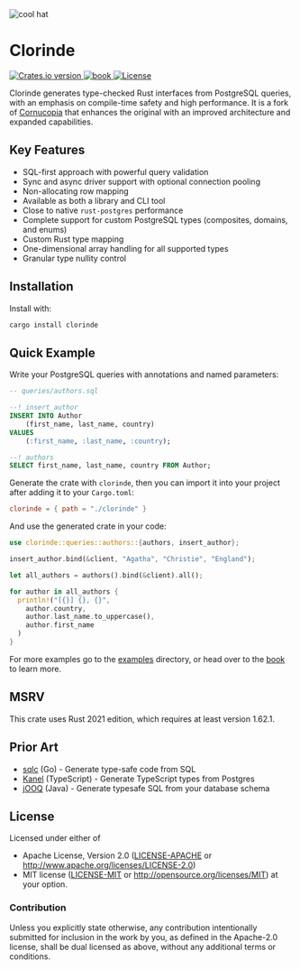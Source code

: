 <img src="https://raw.githubusercontent.com/halcyonnouveau/clorinde/refs/heads/main/docs/assets/clorinde_hat.png" alt="cool hat" style="max-width: 100%;">

# Clorinde

<a href="https://crates.io/crates/clorinde">
  <img src="https://img.shields.io/crates/v/clorinde.svg?style=flat-square"
  alt="Crates.io version" />
</a>

<a href="https://halcyonnouveau.github.io/clorinde/">
  <img src="https://img.shields.io/badge/book-latest-blue?logo=mdbook&style=flat-square" alt="book">
</a>

<a href="https://github.com/halcyonnouveau/clorinde#License">
  <img src="https://img.shields.io/badge/License-APACHE--2.0%2FMIT-blue?style=flat-square" alt="License">
</a>

Clorinde generates type-checked Rust interfaces from PostgreSQL queries, with an emphasis on compile-time safety and high performance. It is a fork of [Cornucopia](https://github.com/cornucopia-rs/cornucopia) that enhances the original with an improved architecture and expanded capabilities.

## Key Features

* SQL-first approach with powerful query validation
* Sync and async driver support with optional connection pooling
* Non-allocating row mapping
* Available as both a library and CLI tool
* Close to native `rust-postgres` performance
* Complete support for custom PostgreSQL types (composites, domains, and enums)
* Custom Rust type mapping
* One-dimensional array handling for all supported types
* Granular type nullity control

## Installation

Install with:

```bash
cargo install clorinde
```

## Quick Example
Write your PostgreSQL queries with annotations and named parameters:
```sql
-- queries/authors.sql

--! insert_author
INSERT INTO Author
    (first_name, last_name, country)
VALUES
    (:first_name, :last_name, :country);

--! authors
SELECT first_name, last_name, country FROM Author;
```

Generate the crate with `clorinde`, then you can import it into your project after adding it to your `Cargo.toml`:
```toml
clorinde = { path = "./clorinde" }
```

And use the generated crate in your code:
```rust
use clorinde::queries::authors::{authors, insert_author};

insert_author.bind(&client, "Agatha", "Christie", "England");

let all_authors = authors().bind(&client).all();

for author in all_authors {
  println!("[{}] {}, {}",
    author.country,
    author.last_name.to_uppercase(),
    author.first_name
  )
}
```

For more examples go to the [examples](https://github.com/halcyonnouveau/clorinde/tree/main/examples) directory, or head over to the [book](https://halcyonnouveau.github.io/clorinde/) to learn more.

## MSRV

This crate uses Rust 2021 edition, which requires at least version 1.62.1.

## Prior Art

- [sqlc](https://github.com/sqlc-dev/sqlc) (Go) - Generate type-safe code from SQL
- [Kanel](https://github.com/kristiandupont/kanel) (TypeScript) - Generate TypeScript types from Postgres
- [jOOQ](https://github.com/jOOQ/jOOQ) (Java) - Generate typesafe SQL from your database schema

## License

Licensed under either of
 * Apache License, Version 2.0 ([LICENSE-APACHE](LICENSE-APACHE) or http://www.apache.org/licenses/LICENSE-2.0)
 * MIT license ([LICENSE-MIT](LICENSE-MIT) or http://opensource.org/licenses/MIT)
at your option.

### Contribution

Unless you explicitly state otherwise, any contribution intentionally submitted
for inclusion in the work by you, as defined in the Apache-2.0 license, shall be dual licensed as above, without any
additional terms or conditions.
